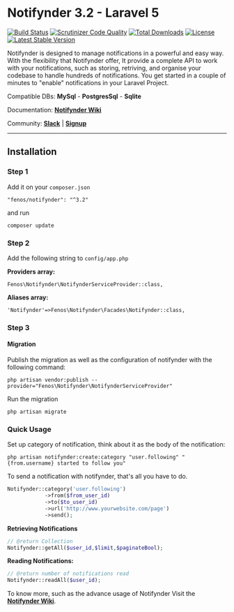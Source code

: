 Notifynder 3.2 - Laravel 5
==========

[![Build Status](https://travis-ci.org/fenos/Notifynder.svg?branch=master)](https://travis-ci.org/fenos/Notifynder)
[![Scrutinizer Code Quality](https://scrutinizer-ci.com/g/fenos/Notifynder/badges/quality-score.png?b=master)](https://scrutinizer-ci.com/g/fenos/Notifynder/?branch=master)
[![Total Downloads](https://poser.pugx.org/fenos/notifynder/downloads.svg)](https://packagist.org/packages/fenos/notifynder)
[![License](https://poser.pugx.org/fenos/Notifynder/license.png)](https://packagist.org/packages/fenos/Notifynder)
[![Latest Stable Version](https://poser.pugx.org/fenos/notifynder/v/stable.png)](https://packagist.org/packages/fenos/notifynder)

Notifynder is designed to manage notifications in a powerful and easy way.
With the flexibility that Notifynder offer, It provide a complete API to work with your notifications,
such as storing, retriving, and organise your codebase to handle hundreds of notifications.
You get started in a couple of minutes to "enable" notifications in your Laravel Project.

Compatible DBs: **MySql** - **PostgresSql** - **Sqlite**

Documentation: **[Notifynder Wiki](https://github.com/fenos/Notifynder/wiki)**

Community: **[Slack](https://notifynder.slack.com)** | **[Signup](https://notifynder.signup.team)**

- - -

## Installation ##

### Step 1 ###

Add it on your `composer.json`

    "fenos/notifynder": "^3.2"

and run 

    composer update


### Step 2 ###

Add the following string to `config/app.php`

**Providers array:**

    Fenos\Notifynder\NotifynderServiceProvider::class,

**Aliases array:**

    'Notifynder'=>Fenos\Notifynder\Facades\Notifynder::class,


### Step 3 ###

#### Migration ####

Publish the migration as well as the configuration of notifynder with the following command:

    php artisan vendor:publish --provider="Fenos\Notifynder\NotifynderServiceProvider"

Run the migration

    php artisan migrate

### Quick Usage ###

Set up category of notification, think about it as the
body of the notification:

    php artisan notifynder:create:category "user.following" "{from.username} started to follow you"

To send a notification with notifynder, that's all
you have to do.

~~~php
Notifynder::category('user.following')
            ->from($from_user_id)
            ->to($to_user_id)
            ->url('http://www.yourwebsite.com/page')
            ->send();
~~~

**Retrieving Notifications**

~~~php
// @return Collection
Notifynder::getAll($user_id,$limit,$paginateBool);
~~~

**Reading Notifications:**
~~~php
// @return number of notifications read
Notifynder::readAll($user_id);
~~~

To know more, such as the advance usage of Notifynder Visit the **[Notifynder Wiki](https://github.com/fenos/Notifynder/wiki)**.
